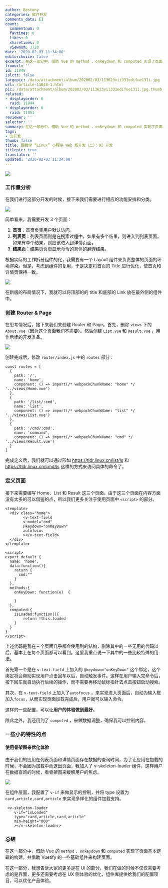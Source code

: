 ```yaml
---
author: Bestony
categories: 软件开发
comments_data: []
count:
  commentnum: 0
  favtimes: 0
  likes: 0
  sharetimes: 0
  viewnum: 3720
date: '2020-02-03 11:34:00'
editorchoice: false
excerpt: 在这一部分中，借助 Vue 的 method 、onkeydown 和 computed 实现了页面基本逻辑的构建。并借助 Vuetify 的一些基础组件来构建页面。
fromurl: ''
id: 11848
islctt: false
largepic: /data/attachment/album/202002/03/113623vii331edifue131i.jpg
url: /article-11848-1.html
pic: /data/attachment/album/202002/03/113623vii331edifue131i.jpg.thumb.jpg
related:
- displayorder: 0
  raid: 11844
- displayorder: 0
  raid: 11851
reviewer: ''
selector: ''
summary: 在这一部分中，借助 Vue 的 method 、onkeydown 和 computed 实现了页面基本逻辑的构建。并借助 Vuetify 的一些基础组件来构建页面。
tags:
- 云开发
thumb: false
title: 跟我学 “Linux” 小程序 Web 版开发（二）：UI 开发
titlepic: true
translator: ''
updated: '2020-02-03 11:34:00'
---
```


![](/data/attachment/album/202002/03/113623vii331edifue131i.jpg)


### 工作量分析


在我们进行这部分开发的时候，接下来我们需要进行相应的功能安排和分类。


![](/data/attachment/album/202002/03/113440r3csjjygyzx6ygnc.png)


简单看来，我需要开发 3 个页面：


1. **首页**：首页负责用户默认访问。
2. **列表页**：列表页面则是在搜索过程中，如果有多个结果，则进入到列表页面。如果有单个结果，则应该进入到详情页面。
3. **结果页**：结果页负责显示命令的具体的翻译结果。


根据实际的工作拆分组件的化，我需要有一个 Layout 组件来负责整体的页面的环境渲染。但是，考虑到组件的复用，于是决定将首页的 Title 进行优化，使首页和详情页保持一致。


![](/data/attachment/album/202002/03/113440g90kd0lf2h06blof.png)


在新版的布局情况下，我就可以将顶部的的 title 和底部的 Link 放在最外侧的组件中。


### 创建 Router & Page


在思考情况后，接下来我们来创建 Router 和 Page。首先，删除 `views` 下的 `About.vue`（因为这个页面我们不需要）。然后创建 `List.vue` 和 `Result.vue` ，用作后续的开发准备。


![](/data/attachment/album/202002/03/113441anvwv7iiirew7zne.png)


创建完成后，修改 `router/index.js` 中的 `routes` 部分：



```
const routes = [
  {
    path: '/',
    name: 'home',
    component: () => import(/* webpackChunkName: "home" */ '../views/Home.vue')
  },
  {
    path: '/list/:cmd',
    name: 'list',
    component: () => import(/* webpackChunkName: "list" */ '../views/List.vue')
  },
  {
    path: '/cmd/:cmd',
    name: 'command',
    component: () => import(/* webpackChunkName: "cmd" */ '../views/Result.vue')
  }
]
```

完成定义后，我们就可以通过形如 <https://tldr.linux.cn/list/ls> 和 <https://tldr.linux.cn/cmd/ls> 这样的方式来访问具体的命令了。


### 定义页面


接下来需要编写 Home、List 和 Result 这三个页面。由于这三个页面在内容方面没有太多的可以借鉴的点，所以我们更多关注于使用页面中 `<script>` 的部分。



```
<template>
  <div class="home">
        <v-text-field
        v-model="cmd"
        @keydown="onKeyDown"
        autofocus
        ></v-text-field>        
  </div>
</template>

<script>
export default {
  name: 'home',
  data:function(){
    return {
      cmd:""
    }
  },
  methods:{
    onKeyDown: function(e)  {
     
    }
  },
  computed:{
    isLoaded:function(){
        return !this.loaded
    }
  }
}
</script>
```

上述代码是我在三个页面几乎都会使用到的结构，删除其中的一些无用的代码以后，基本上在每个页面都可以看到。这里我重点说一下其中的一些比较特殊的用法。


首先第一个是在 `v-text-field` 上加入的 `@keydown="onKeyDown"` 这个绑定，这个绑定将会帮助实现用户点击回车以后，自动触发事件。这样在用户输入完命令后，按下回车就自动执行后续的操作，而不需要再移动鼠标指针去点击按钮启动搜索。


其次，在 `v-text-field` 上加入了`autofocus` ，来实现进入页面后，自动为输入框加入`focus`，从而实现页面加载完成后，用户就可以输入命令。


这样的一些配置，可以让**用户的体验做到最好**。


除此之外，我还用到了 `computed` ，来做数据调整，确保我可以控制内容。


### 一些小的特性的点


#### 使用骨架图来优化体验


由于我们的应用在列表页面和详情页面存在数据的查询时间，为了让应用在加载的时候，不会因为加载中而退出页面，我加入了 v-skeleton-loader 组件，这样用户在数据查询的时候，看骨架图来缓解用户的焦虑。


![](/data/attachment/album/202002/03/113441pjrrtjd90q09rk3q.png)


在组件层面，我配置了 `v-if` 来做显示的控制，并将 type 设置为 `card,article,card,article` 来实现多样化的组件加载支持。



```
 <v-skeleton-loader
    v-if="isLoaded"
    type="card,article,card,article"
    min-height="800"
    ></v-skeleton-loader>
```

### 总结


在这一部分中，借助 Vue 的 `method` 、`onkeydown` 和 `computed` 实现了页面基本逻辑的构建。并借助 Vuetify 的一些基础组件来构建页面。


在这一部分，我想告诉大家的更多是在 UI 的部分，我们在做的时候不仅仅需要考虑的是界面，更多还需要考虑在 UX 侧体验的优化，组件库提供给我们的配置项目，可以优化产品体验。